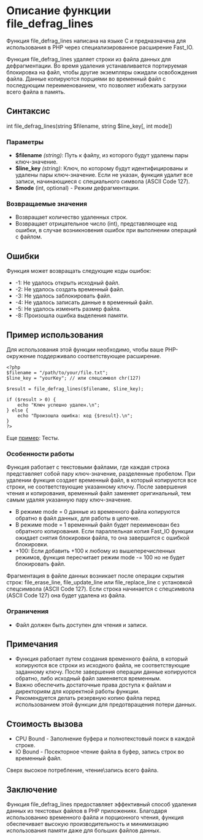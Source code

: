 # Описание функции file_defrag_lines

Функция file_defrag_lines написана на языке C и предназначена для использования в PHP через специализированное расширение Fast_IO. 

Функция file_defrag_lines удаляет строки из файла данных для дефрагментации. 
Во время удаления устанавливается портируемая блокировка на файл, чтобы другие экземпляры ожидали освобождения файла. 
Данные копируются порциями во временный файл с последующим переименованием, что позволяет избежать загрузки всего файла в память.

## Синтаксис

int file_defrag_lines(string $filename, string $line_key[, int mode])


### Параметры

- **$filename** *(string)*: Путь к файлу, из которого будут удалены пары ключ-значение.
- **$line_key** *(string)*: Ключ, по которому будут идентифицированы и удалены пары ключ-значение. Если не указан, функция удалит все записи, начинающиеся с специального символа (ASCII Code 127).
- **$mode** (int, optional) - Режим дефрагментации.

### Возвращаемые значения

- Возвращает количество удаленных строк.
- Возвращает отрицательное число (int), представляющее код ошибки, в случае возникновения ошибок при выполнении операций с файлом.

## Ошибки

Функция может возвращать следующие коды ошибок:

- -1: Не удалось открыть исходный файл.
- -2: Не удалось создать временный файл.
- -3: Не удалось заблокировать файл.
- -4: Не удалось записать данные в временный файл.
- -5: Не удалось изменить размер файла.
- -8: Произошла ошибка выделения памяти.

## Пример использования

Для использования этой функции необходимо, чтобы ваше PHP-окружение поддерживало соответствующее расширение.
```
<?php
$filename = "/path/to/your/file.txt";
$line_key = "yourKey"; // или спецсимвол chr(127)

$result = file_defrag_lines($filename, $line_key);

if ($result > 0) {
    echo "Ключ успешно удален.\n";
} else {
    echo "Произошла ошибка: код {$result}.\n";
}
?>
```

Еще [пример](/test/readme.md): Тесты.


### Особенности работы

Функция работает с текстовыми файлами, где каждая строка представляет собой пару ключ-значение, разделенные пробелом. При удалении функция создает временный файл, в который копируются все строки, не соответствующие указанному ключу. После завершения чтения и копирования, временный файл заменяет оригинальный, тем самым удаляя указанную пару ключ-значение.

- В режиме mode = 0 данные из временного файла копируются обратно в файл данных, для работы в цепочке.
- В режиме mode = 1 временный файл будет переименован без обратного копирования. Если параллельная копия Fast_IO функции ожидает снятия блокировки файла, то она завершится с ошибкой блокировки.
- +100: Если добавить +100 к любому из вышеперечисленных режимов, функция пересчитает режим mode -= 100 но не будет блокировать файл.


Фрагментация в файле данных возникает после операции скрытия строк: file_erase_line, file_update_line или file_replace_line с установкой спецсимвола (ASCII Code 127).
Если строка начинается с спецсимвола (ASCII Code 127) она будет удалена из файла.


### Ограничения

- Файл должен быть доступен для чтения и записи.


## Примечания

- Функция работает путем создания временного файла, в который копируются все строки из исходного файла, не соответствующие заданному ключу. После завершения операции данные копируются обратно, либо исходный файл заменяется временным.
- Важно обеспечить достаточные права доступа к файлам и директориям для корректной работы функции.
- Рекомендуется делать резервную копию файла перед использованием этой функции для предотвращения потери данных.

## Стоимость вызова

- CPU Bound - Заполнение буфера и полнотекстовый поиск в каждой строке.
- IO Bound - Посекторное чтение файла в буфер, запись строк во временный файл.

Сверх высокое потребление, чтение\запись всего файла.

## Заключение

Функция file_defrag_lines предоставляет эффективный способ удаления данных из текстовых файлов в PHP приложениях. Благодаря использованию временного файла и порционного чтения, функция обеспечивает высокую производительность и минимизацию использования памяти даже для больших файлов данных.
